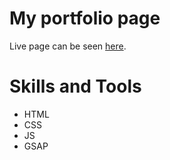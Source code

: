 # My portfolio page
Live page can be seen [here](https://reinhart-c.github.io/).


# Skills and Tools
- HTML
- CSS
- JS
- GSAP
